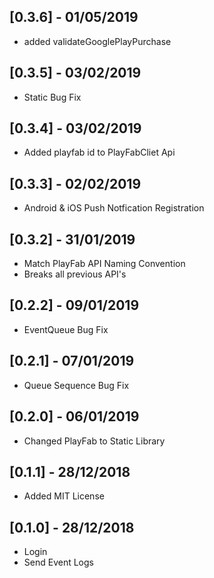 ## [0.3.6] - 01/05/2019
* added validateGooglePlayPurchase
  

## [0.3.5] - 03/02/2019
* Static Bug Fix

## [0.3.4] - 03/02/2019
* Added playfab id to PlayFabCliet Api

## [0.3.3] - 02/02/2019
* Android & iOS Push Notfication Registration


## [0.3.2] - 31/01/2019
* Match PlayFab API Naming Convention
* Breaks all previous API's

## [0.2.2] - 09/01/2019
* EventQueue Bug Fix

## [0.2.1] - 07/01/2019
* Queue Sequence Bug Fix

## [0.2.0] - 06/01/2019
* Changed PlayFab to Static Library

## [0.1.1] - 28/12/2018

* Added MIT License
  
## [0.1.0] - 28/12/2018

* Login
* Send Event Logs
